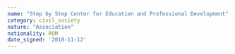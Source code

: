 ```yaml
---
name: "Step by Step Center for Education and Professional Development"
category: civil_society
nature: "Association"
nationality: ROM
date_signed: '2018-11-12'
---
```

    